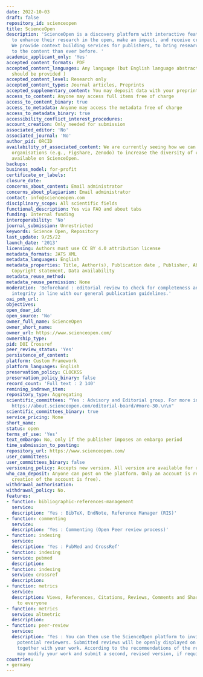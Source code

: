 ```yaml
---
date: 2022-10-03
draft: false
repository_id: scienceopen
title: ScienceOpen
description: 'ScienceOpen is a discovery platform with interactive features for scholars
  to enhance their research in the open, make an impact, and receive credit for it.
  We provide context building services for publishers, to bring researchers closer
  to the content than ever before. '
academic_applicant_only: 'Yes'
accepted_content_formats: PDF
accepted_content_languages: Any language (but English language abstract and title
  should be provided )
accepted_content_level: Research only
accepted_content_types: Journal articles, Preprints
accepted_supplementary_content: You may deposit data with your preprint
access_to_content: Anyone may access full items free of charge
access_to_content_binary: true
access_to_metadata: Anyone may access the metadata free of charge
access_to_metadata_binary: true
accessibility_conflict_interest_procedures:
account_creation: Only needed for submission
associated_editor: 'No'
associated_journal: 'No'
author_pid: ORCID
availability_of_associated_content: We are currently seeing how we can work with other
  organisations (e.g., Figshare, Zenodo) to increase the diversity of content types
  available on ScienceOpen.
backups:
business_model: for-profit
certificate_or_labels:
closure_date:
concerns_about_content: Email administrator
concerns_about_plagiarism: Email administrator
contact: info@scienceopen.com
disciplinary_scope: All scientific fields
functional_description: Yes via FAQ and about tabs
funding: Internal funding
interoperability: 'No'
journal_submission: Unrestricted
keywords: Science Open, Repository
last_update: 9/25/22
launch_date: '2013'
licensing: Authors must use CC BY 4.0 attribution license
metadata_formats: JATS XML
metadata_languages: English
metadata_properties: Title, Author(s), Publication date , Publisher, Abstract, Identifier,
  Copyright statement, Data availability
metadata_reuse_method:
metadata_reuse_permission: None
moderation: 'Beforehand : editorial review to check for completeness and basic scholarly
  integrity in line with our general publication guidelines.'
oai_pmh_url:
objectives:
open_doar_id:
open_source: 'No'
owner_full_name: ScienceOpen
owner_short_name:
owner_url: https://www.scienceopen.com/
ownership_type:
pid: DOI Crossref
peer_review_status: 'Yes'
persistence_of_content:
platform: Custom Framework
platform_languages: English
preservation_policy: CLOCKSS
preservation_policy_binary: false
record_count: 'Full text : 2 140'
remining_indrawn_item:
repository_type: Aggregating
scientific_committees: "Yes : Advisory and Editorial group. For more information :
  https://about.scienceopen.com/editorial-board/#more-30.\n\n"
scientific_committees_binary: true
service_pricing: None
short_name:
status: open
terms_of_use: 'Yes'
text_embargo: No, only if the publisher imposes an embargo period
time_submission_to_posting:
repository_url: https://www.scienceopen.com/
user_committees:
user_committees_binary: false
versioning_policy: Accepts new version. All version are available for readers.
who_can_deposit: Anyone can post on the platform. Only an account is required ( The
  creation of the account is free).
withdrawal_authorisation:
withdrawal_policy: No.
features:
- function: bibliographic-references-management
  service:
  description: 'Yes : BibTeX, EndNote, Reference Manager (RIS)'
- function: commenting
  service:
  description: 'Yes : Commenting (Open Peer review process)'
- function: indexing
  service:
  description: 'Yes : PubMed and CrossRef'
- function: indexing
  service: pubmed
  description:
- function: indexing
  service: crossref
  description:
- function: metrics
  service:
  description: Views, References, Citations, Reviews, Comments and Shares are visible
    to everyone
- function: metrics
  service: altmetric
  description:
- function: peer-review
  service:
  description: 'Yes : You can then use the ScienceOpen platform to invite peers as
    potential reviewers. Submitted reviews will be openly displayed on ScienceOpen
    together with your work. According to the recommendations of the reviewers you
    may modify your work and submit a second, revised version, if required.'
countries:
- germany
---
```



